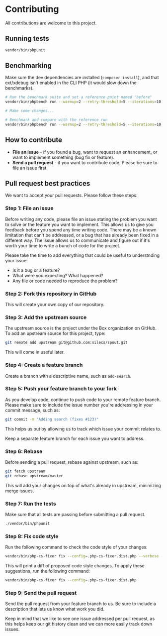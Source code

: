 Contributing
============

All contributions are welcome to this project.

Running tests
-------------

```sh
vendor/bin/phpunit
```

Benchmarking
------------

Make sure the dev dependencies are installed (`composer install`),
and that ext/xdebug isn't enabled in the CLI PHP (it would slow down the benchmarks).

```sh
# Run the benchmark suite and set a reference point named "before"
vendor/bin/phpbench run --warmup=2 --retry-threshold=5 --iterations=10 --store --tag=before tests/benchmarks

# Make some changes...

# Benchmark and compare with the reference run
vendor/bin/phpbench run --warmup=2 --retry-threshold=5 --iterations=10 --report=aggregate --ref=before tests/benchmarks
```

How to contribute
-----------------

* **File an issue** - if you found a bug, want to request an enhancement, or want to implement something (bug fix or feature).
* **Send a pull request** - if you want to contribute code. Please be sure to file an issue first.

## Pull request best practices

We want to accept your pull requests. Please follow these steps:

### Step 1: File an issue

Before writing any code, please file an issue stating the problem you want to solve or the feature you want to implement. This allows us to give you feedback before you spend any time writing code. There may be a known limitation that can't be addressed, or a bug that has already been fixed in a different way. The issue allows us to communicate and figure out if it's worth your time to write a bunch of code for the project.

Please take the time to add everything that could be useful to understnding your issue:

- Is it a bug or a feature?
- What were you expecting? What happened?
- Any file or code needed to reproduce the problem?

### Step 2: Fork this repository in GitHub

This will create your own copy of our repository.

### Step 3: Add the upstream source

The upstream source is the project under the Box organization on GitHub. To add an upstream source for this project, type:

```sh
git remote add upstream git@github.com:silecs/spout.git
```

This will come in useful later.

### Step 4: Create a feature branch

Create a branch with a descriptive name, such as `add-search`.

### Step 5: Push your feature branch to your fork

As you develop code, continue to push code to your remote feature branch. Please make sure to include the issue number you're addressing in your commit message, such as:

```sh
git commit -m "Adding search (fixes #123)"
```

This helps us out by allowing us to track which issue your commit relates to.

Keep a separate feature branch for each issue you want to address.

### Step 6: Rebase

Before sending a pull request, rebase against upstream, such as:

```sh
git fetch upstream
git rebase upstream/master
```

This will add your changes on top of what's already in upstream, minimizing merge issues.

### Step 7: Run the tests

Make sure that all tests are passing before submitting a pull request.
```sh
./vendor/bin/phpunit
```

### Step 8: Fix code style

Run the following command to check the code style of your changes:
```sh
vendor/bin/php-cs-fixer fix --config=.php-cs-fixer.dist.php --verbose --diff --dry-run
```

This will print a diff of proposed code style changes. To apply these suggestions, run the following command:
```sh
vendor/bin/php-cs-fixer fix --config=.php-cs-fixer.dist.php
```

### Step 9: Send the pull request

Send the pull request from your feature branch to us. Be sure to include a description that lets us know what work you did.

Keep in mind that we like to see one issue addressed per pull request, as this helps keep our git history clean and we can more easily track down issues.
